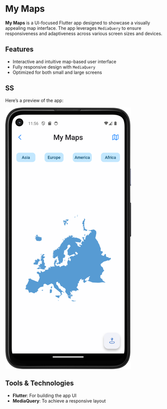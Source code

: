 # My Maps  

**My Maps** is a UI-focused Flutter app designed to showcase a visually appealing map interface. The app leverages `MediaQuery` to ensure responsiveness and adaptiveness across various screen sizes and devices.  

## Features  
- Interactive and intuitive map-based user interface  
- Fully responsive design with `MediaQuery`  
- Optimized for both small and large screens  

## SS 
Here’s a preview of the app:  

<img src="SS/s1.png" alt="My Maps Screenshot" width="400">  

## Tools & Technologies  
- **Flutter**: For building the app UI  
- **MediaQuery**: To achieve a responsive layout  
